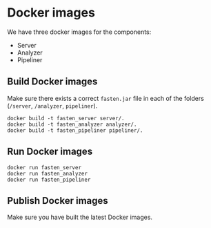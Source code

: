 # Docker images

We have three docker images for the components:
- Server
- Analyzer
- Pipeliner

## Build Docker images
Make sure there exists a correct `fasten.jar` file in each of the folders (`/server`, `/analyzer`, `pipeliner`).
```
docker build -t fasten_server server/.
docker build -t fasten_analyzer analyzer/.
docker build -t fasten_pipeliner pipeliner/.
```

## Run Docker images
```
docker run fasten_server
docker run fasten_analyzer
docker run fasten_pipeliner
```

## Publish Docker images
Make sure you have built the latest Docker images.
